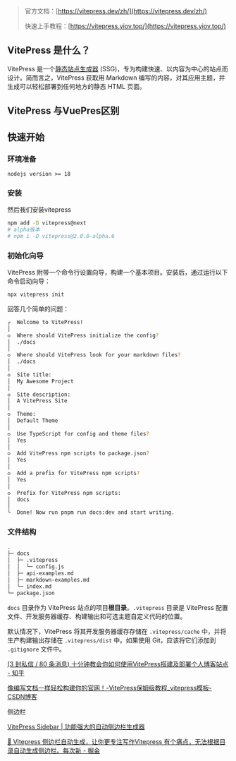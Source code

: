 

> 官方文档：[https://vitepress.dev/zh/](https://vitepress.dev/zh/)
>
> 快速上手教程：[https://vitepress.yiov.top/](https://vitepress.yiov.top/)

## VitePress 是什么？

VitePress 是一个[静态站点生成器](https://en.wikipedia.org/wiki/Static_site_generator) (SSG)，专为构建快速、以内容为中心的站点而设计。简而言之，VitePress 获取用 Markdown 编写的内容，对其应用主题，并生成可以轻松部署到任何地方的静态 HTML 页面。

## VitePress 与VuePres区别



## 快速开始

### 环境准备

~~~
nodejs version >= 18
~~~

### 安装

然后我们安装vitepress

~~~sh
npm add -D vitepress@next
# alpha版本
# npm i -D vitepress@2.0.0-alpha.6
~~~

### 初始化向导

VitePress 附带一个命令行设置向导，构建一个基本项目。安装后，通过运行以下命令启动向导：

~~~sh
npx vitepress init
~~~

回答几个简单的问题：

~~~sh
┌  Welcome to VitePress!
│
◇  Where should VitePress initialize the config?
│  ./docs
│
◇  Where should VitePress look for your markdown files?
│  ./docs
│
◇  Site title:
│  My Awesome Project
│
◇  Site description:
│  A VitePress Site
│
◇  Theme:
│  Default Theme
│
◇  Use TypeScript for config and theme files?
│  Yes
│
◇  Add VitePress npm scripts to package.json?
│  Yes
│
◇  Add a prefix for VitePress npm scripts?
│  Yes
│
◇  Prefix for VitePress npm scripts:
│  docs
│
└  Done! Now run pnpm run docs:dev and start writing.
~~~

### 文件结构

~~~markdown
.
├─ docs
│  ├─ .vitepress
│  │  └─ config.js
│  ├─ api-examples.md
│  ├─ markdown-examples.md
│  └─ index.md
└─ package.json
~~~

`docs` 目录作为 VitePress 站点的项目**根目录**。`.vitepress` 目录是 VitePress 配置文件、开发服务器缓存、构建输出和可选主题自定义代码的位置。

默认情况下，VitePress 将其开发服务器缓存存储在 `.vitepress/cache` 中，并将生产构建输出存储在 `.vitepress/dist` 中。如果使用 Git，应该将它们添加到 `.gitignore` 文件中。







[(3 封私信 / 80 条消息) 十分钟教会你如何使用VitePress搭建及部署个人博客站点 - 知乎](https://zhuanlan.zhihu.com/p/551291839)

[像编写文档一样轻松构建你的官网！-VitePress保姆级教程_vitepress模板-CSDN博客](https://blog.csdn.net/qq_44793507/article/details/142521250)

侧边栏

[VitePress Sidebar | 功能强大的自动侧边栏生成器](https://vitepress-sidebar.cdget.com/zhHans/)

[🌟 Vitepress 侧边栏自动生成，让你更专注写作Vitepress 有个痛点，无法根据目录自动生成侧边栏。每次新 - 掘金](https://juejin.cn/post/7227358177489961018)